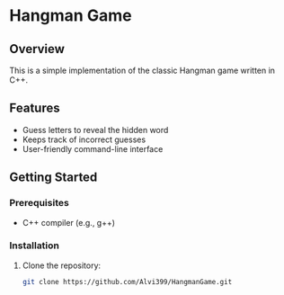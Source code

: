 # Hangman Game

## Overview
This is a simple implementation of the classic Hangman game written in C++.

## Features
- Guess letters to reveal the hidden word
- Keeps track of incorrect guesses
- User-friendly command-line interface

## Getting Started
### Prerequisites
- C++ compiler (e.g., g++)

### Installation
1. Clone the repository:
   ```sh
   git clone https://github.com/Alvi399/HangmanGame.git
   ```
